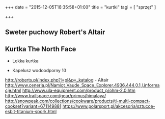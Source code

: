 +++
date = "2015-12-05T16:35:58+01:00"
title = "kurtki"
tagi = [ "sprzęt" ]

+++

## Sweter puchowy Robert's Altair


## Kurtka The North Face

- Lekka kurtka

- Kapelusz wodoodporny 10

http://roberts.pl/index.php?l=pl&p=_katalog - Altair
http://www.ceneria.pl/Namiot_Vaude_Space_Explorer,4936,444,0,1,I,informacje.html
http://www.ula-equipment.com/product_p/ohm-2.0.htm
http://www.trailspace.com/gear/primus/himalaya/                          
http://snowpeak.com/collections/cookware/products/ti-multi-compact-cookset?variant=671149881
https://www.polarsport.pl/akcesoria/sztucce-esbit-titanium-spork.html  
